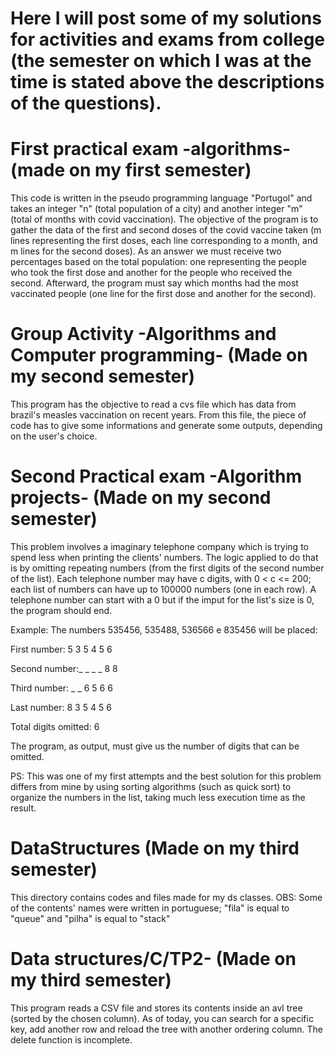 


# Here I will post some of my solutions for activities and exams from college (the semester on which I was at the time is stated above the descriptions of the questions).



# First practical exam -algorithms- (made on my first semester)

This code is written in the pseudo programming language "Portugol" and takes an integer "n" (total population of a city) and another integer "m" (total of months with covid vaccination). The objective of the program is to gather the data of the first and second doses of the covid vaccine taken (m lines representing the first doses, each line corresponding to a month, and m lines for the second doses). As an answer we must receive two percentages based on the total population: one representing the people who took the first dose and another for the people who received the second. Afterward, the program must say which months had the most vaccinated people (one line for the first dose and another for the second).



# Group Activity -Algorithms and Computer programming-  (Made on my second semester)

This program has the objective to read a cvs file which has data from brazil's measles vaccination on recent years. From this file, the piece of code has to give some informations and generate some outputs, depending on the user's choice.



# Second Practical exam -Algorithm projects-  (Made on my second semester)

This problem involves a imaginary telephone company which is trying to spend less when printing the clients' numbers. The logic applied to do that is by omitting repeating numbers (from the first digits of the second number of the list). Each telephone number may have c digits, with  0 < c <= 200; each list of numbers can have up to 100000 numbers (one in each row). A telephone number can start with a 0 but if the imput for the list's size is 0, the program should end.

Example:
The numbers 535456, 535488, 536566 e 835456 will be placed:


First number: 5 3 5 4 5 6

Second number:_ _ _ _ 8 8    

Third number: _ _ 6 5 6 6 

Last number:  8 3 5 4 5 6

Total digits omitted: 6

The program, as output, must give us the number of digits that can be omitted.

PS: This was one of my first attempts and the best solution for this problem differs from mine by using sorting algorithms (such as quick sort) to organize the numbers in the list, taking much less execution time as the result.

# DataStructures (Made on my third semester)

This directory contains codes and files made for my ds classes.
OBS: Some of the contents' names were written in portuguese; "fila" is equal to "queue" and "pilha" is equal to "stack"

# Data structures/C/TP2-  (Made on my third semester)

This program reads a CSV file and stores its contents inside an avl tree (sorted by the chosen column). As of today, you can search for a specific key, add another row and reload the tree with another ordering column. The delete function is incomplete.
